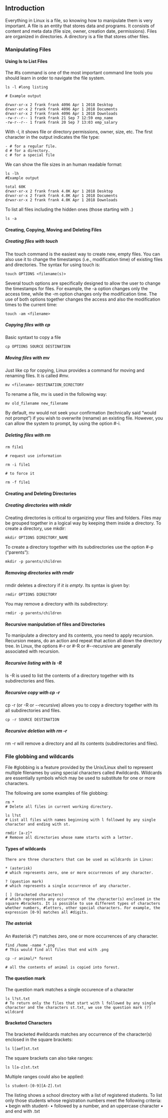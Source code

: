 ## Introduction
Everything in Linux is a file, so knowing how to manipulate them is very important. 
A file is an entity that stores data and programs. It consists of content and meta data (file size, owner, creation date, permissions). Files are organized in directories. A directory is a file that stores other files.

### Manipulating Files

#### Using ls to List Files

The #ls command is one of the most important command line tools you should learn in order to
navigate the file system.

```
ls -l #long listing

# Example output

drwxr-xr-x 2 frank frank 4096 Apr 1 2018 Desktop
drwxr-xr-x 2 frank frank 4096 Apr 1 2018 Documents
drwxr-xr-x 2 frank frank 4096 Apr 1 2018 Downloads
-rw-r--r-- 1 frank frank 21 Sep 7 12:59 emp_name
-rw-r--r-- 1 frank frank 20 Sep 7 13:03 emp_salary
```

With -l, it shows file or directory permissions, owner, size, etc.
The first character in the output indicates the file type:
```
- # for a regular file.
d # for a directory.
c # for a special file
```

We can show the file sizes in an human readable format: 

```
ls -lh
#Example output

total 60K
drwxr-xr-x 2 frank frank 4.0K Apr 1 2018 Desktop
drwxr-xr-x 2 frank frank 4.0K Apr 1 2018 Documents
drwxr-xr-x 2 frank frank 4.0K Apr 1 2018 Downloads
```

To list all files including the hidden ones (those starting with .)

```
ls -a
```

#### Creating, Copying, Moving and Deleting Files

##### Creating files with touch
The touch command is the easiest way to create new, empty files. You can also use it to change
the timestamps (i.e., modification time) of existing files and directories. The syntax for using touch is:

```
touch OPTIONS <filename(s)>
```
Several touch options are specifically designed to allow the user to change the timestamps for
files. For example, the -a option changes only the access time, while the -m option changes only the modification time. The use of both options together changes the access and also the modification times to the current time:

```
touch -am <filename>
```

##### Copying files with cp

Basic syntaxt to copy a file
```
cp OPTIONS SOURCE DESTINATION
```

##### Moving files with mv

Just like cp for copying, Linux provides a command for moving and renaming files. It is called #mv.

```
mv <filename> DESTINATION_DIRECTORY
```

To rename a file, mv is used in the following way:

```
mv old_filename new_filename
```

By default, mv would not seek your confirmation (technically said “would not prompt”) if you wish to overwrite (rename) an existing file. However, you can allow the system to prompt, by using the option #-i. 

##### Deleting files with rm

```
rm file1

# request use information 

rm -i file1

# to force it

rm -f file1
```

#### Creating and Deleting Directories

##### Creating directories with mkdir

Creating directories is critical to organizing your files and folders. Files may be grouped together in a logical way by keeping them inside a directory. To create a directory, use mkdir:

```
mkdir OPTIONS DIRECTORY_NAME
```

To create a directory together with its subdirectories use the option #-p (“parents”):

```
mkdir -p parents/children
```

##### Removing directories with rmdir

rmdir deletes a directory if *it is empty*. Its syntax is given by:

```
rmdir OPTIONS DIRECTORY
```

You may remove a directory with its subdirectory: 

```
rmdir -p parents/children
```

#### Recursive manipulation of files and Directories

To manipulate a directory and its contents, you need to apply recursion. Recursion means, do an action and repeat that action all down the directory tree. In Linux, the options #-r or #-R or #--recursive are generally associated with recursion.

##### Recursive listing with ls -R

ls -R is used to list the contents of a directory together with its subdirectories and files.

##### Recursive copy with cp -r 

cp -r (or -R or --recursive) allows you to copy a directory together with its all subdirectories and files.

```
cp -r SOURCE DESTINATION
```

##### Recursive deletion with rm -r 

rm -r will remove a directory and all its contents (subdirectories and files).

### File globbing and wildcards

File #globbing is a feature provided by the Unix/Linux shell to represent multiple filenames by
using special characters called #wildcards. Wildcards are essentially symbols which may be used to substitute for one or more characters.

The following are some examples of file globbing:
```
rm *
# Delete all files in current working directory.

ls l?st
# List all files with names beginning with l followed by any single character and ending with st.

rmdir [a-z]*
# Remove all directories whose name starts with a letter.
```

#### Types of wildcards

```
There are three characters that can be used as wildcards in Linux:

* (asterisk)
# which represents zero, one or more occurrences of any character.

? (question mark)
# which represents a single occurrence of any character.

[ ] (bracketed characters)
# which represents any occurrence of the character(s) enclosed in the square #brackets. It is possible to use different types of characters whether numbers, #letters, other special characters. For example, the expression [0-9] matches all #digits.
```

##### The asterisk 

An #asterisk (*) matches zero, one or more occurrences of any character.
```
find /home -name *.png
# This would find all files that end with .png

cp -r animal/* forest

# all the contents of animal is copied into forest.
```

#### The question mark
The question mark matches a single occurence of a character

```
ls l?st.txt
# To return only the files that start with l followed by any single character and the characters st.txt, we use the question mark (?) wildcard
```

#### Bracketed Characters

The bracketed #wildcards matches any occurrence of the character(s) enclosed in the square
brackets:

```
ls l[aef]st.txt
```

The square brackets can also take ranges:

```
ls l[a-z]st.txt
```

Multiple ranges could also be applied: 

```
ls student-[0-9][A-Z].txt
```
The listing shows a school directory with a list of registered students. To list only those students whose registration numbers meet the following criteria:
• begin with student-
• followed by a number, and an uppercase character
• and end with .txt

